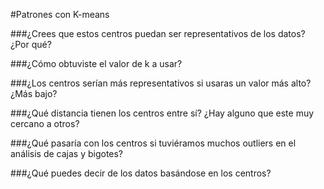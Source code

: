 #Patrones con K-means 

###¿Crees que estos centros puedan ser representativos de los datos? ¿Por qué?

###¿Cómo obtuviste el valor de k a usar?

###¿Los centros serían más representativos si usaras un valor más alto? ¿Más bajo?

###¿Qué distancia tienen los centros entre sí? ¿Hay alguno que este muy cercano a otros?

###¿Qué pasaría con los centros si tuviéramos muchos outliers en el análisis de cajas y bigotes?

###¿Qué puedes decir de los datos basándose en los centros?
